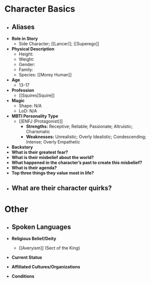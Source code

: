 # Character Basics
- **Aliases**
	- 
- **Role in Story**
	- Side Character; [[Lancer]]; [[Superego]]
- **Physical Description**
	- Height:
	- Weight:
	- Gender:
	- Family:
	- Species: [[Morey Human]]
- **Age**
	- 13-17
- **Profession**
	- [[Squires|Squire]]
- **Magic**
	- Shape: N/A
	- LoD: N/A
- **MBTI Personality Type**
	- [[ENFJ (Protagonist)]]
		- **Strengths:** Receptive; Reliable; Passionate; Altruistic; Charismatic
		- **Weaknesses:** Unrealistic; Overly Idealistic; Condescending; Intense; Overly Empathetic
- **Backstory**
- **What is their greatest fear?**
- **What is their misbelief about the world?**
- **What happened in the character’s past to create this misbelief?**
- **What is their agenda?**
- **Top three things they value most in life?**
- **What are their character quirks?**
	- 
# Other
- **Spoken Languages**
	- 
- **Religious Belief/Deity**
	- [[Averyism]] (Sect of the King)
- **Current Status**

- **Affiliated Cultures/Organizations**

- **Conditions**
